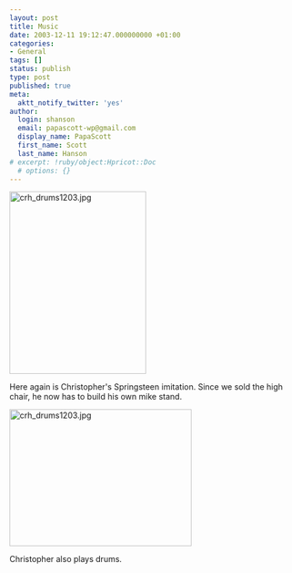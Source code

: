 ```yaml
---
layout: post
title: Music
date: 2003-12-11 19:12:47.000000000 +01:00
categories:
- General
tags: []
status: publish
type: post
published: true
meta:
  aktt_notify_twitter: 'yes'
author:
  login: shanson
  email: papascott-wp@gmail.com
  display_name: PapaScott
  first_name: Scott
  last_name: Hanson
# excerpt: !ruby/object:Hpricot::Doc
  # options: {}
---
```

<p><img alt="crh_drums1203.jpg" src="http://www.papascott.de/wordpress/wp-content/uploads/2003/12/crh_guitar1203.jpg" width="240" height="320" border="0" /></p>
<p>Here again is Christopher's Springsteen imitation. Since we sold the high chair, he now has to build his own mike stand.</p>
<p><img alt="crh_drums1203.jpg" src="http://www.papascott.de/wordpress/wp-content/uploads/2003/12/crh_drums1203.jpg" width="320" height="240" border="0" /></p>
<p>Christopher also plays drums.</p>
